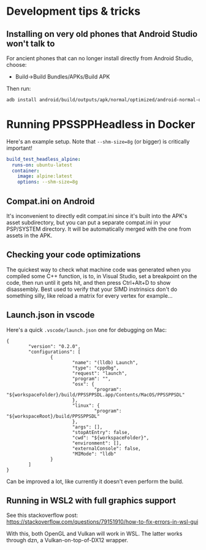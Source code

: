 # Development tips & tricks

## Installing on very old phones that Android Studio won't talk to

For ancient phones that can no longer install directly from Android Studio, choose:

* Build->Build Bundles/APKs/Build APK

Then run:

```sh
adb install android/build/outputs/apk/normal/optimized/android-normal-optimized.apk
```

# Running PPSSPPHeadless in Docker

Here's an example setup. Note that `--shm-size=8g` (or bigger) is critically important!

```yml
build_test_headless_alpine:
  runs-on: ubuntu-latest
  container:
    image: alpine:latest
    options: --shm-size=8g
```

## Compat.ini on Android

It's inconvenient to directly edit compat.ini since it's built into the APK's asset subdirectory,
but you can put a separate compat.ini in your PSP/SYSTEM directory. It will be automatically merged
with the one from assets in the APK.

## Checking your code optimizations

The quickest way to check what machine code was generated when you compiled some C++ function, is to, in Visual Studio, set a breakpoint on the code, then run until it gets hit, and then press Ctrl+Alt+D to show disassembly. Best used to verify that your SIMD instrinsics don't do something silly, like reload a matrix for every vertex for example...

## Launch.json in vscode

Here's a quick `.vscode/launch.json` one for debugging on Mac:

```
{
        "version": "0.2.0",
        "configurations": [
                {
                        "name": "(lldb) Launch",
                        "type": "cppdbg",
                        "request": "launch",
                        "program": "",
                        "osx": {
                                "program": "${workspaceFolder}/build/PPSSPPSDL.app/Contents/MacOS/PPSSPPSDL"
                        },
                        "linux": {
                                "program": "${workspaceRoot}/build/PPSSPPSDL"
                        },
                        "args": [],
                        "stopAtEntry": false,
                        "cwd": "${workspaceFolder}",
                        "environment": [],
                        "externalConsole": false,
                        "MIMode": "lldb"
                }
        ]
}
```

Can be improved a lot, like currently it doesn't even perform the build.

## Running in WSL2 with full graphics support

See this stackoverflow post: https://stackoverflow.com/questions/79151910/how-to-fix-errors-in-wsl-gui

With this, both OpenGL and Vulkan will work in WSL. The latter works through dzn, a Vulkan-on-top-of-DX12 wrapper.
